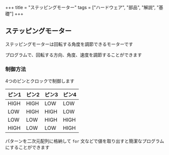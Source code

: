 +++
title = "ステッピングモーター"
tags = ["ハードウェア", "部品", "解説", "基礎"]
+++

## ステッピングモーター

ステッピングモーターは回転する角度を調節できるモーターです

プログラムで、回転する方向、角度、速度を調節することができます

### 制御方法

4つのピンとクロックで制御します

| ピン1 | ピン2 | ピン3 | ピン4 |  
| ----- | ----- | ----- | ----- |  
| HIGH  | HIGH  | LOW   | LOW   |  
| LOW   | HIGH  | HIGH  | LOW   |  
| LOW   | LOW   | HIGH  | HIGH  |  
| HIGH  | LOW   | LOW   | HIGH  |  

パターンを二次元配列に格納して `for` 文などで値を取り出すと簡潔なプログラムにすることができます
